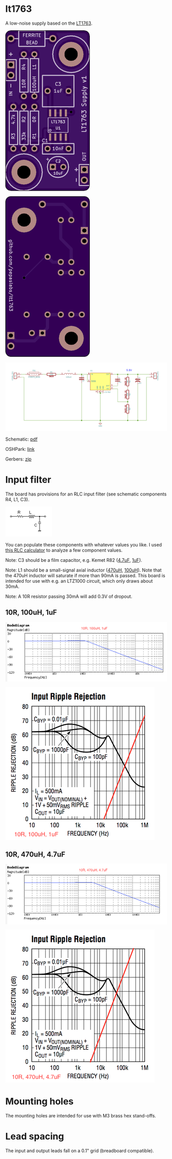 # lt1763

A low-noise supply based on the [LT1763](http://cds.linear.com/docs/en/datasheet/1763fh.pdf).

![](kicad/releases/v1/top.png)

![](kicad/releases/v1/bottom.png)

![](kicad/releases/v1/supply.png)

Schematic: [pdf](kicad/releases/v1/supply.pdf)

OSHPark: [link](https://oshpark.com/shared_projects/uVr4yDgz)

Gerbers: [zip](kicad/releases/v1/gerbers.zip)

# Input filter

The board has provisions for an RLC input filter (see schematic components R4, L1, C3).

![](media/rlc.png)

You can populate these components with whatever values you like.  I used [this RLC calculator](http://sim.okawa-denshi.jp/en/RLCtool.php) to analyze a few component values.

Note: C3 should be a film capacitor, e.g. Kemet R82 ([4.7uF](https://www.digikey.com/product-detail/en/kemet/R82CC4470AA30J/399-6028-ND/2704682), [1uF](https://www.digikey.com/product-detail/en/kemet/R82DC4100AA60J/399-5860-ND/2571295)).

Note: L1 should be a small-signal axial inductor ([470uH](https://www.digikey.com/product-detail/en/bourns-inc/78F471J-RC/M10142-ND/1306000), [100uH](https://www.digikey.com/product-detail/en/bourns-inc/78F101J-RC/M10136-ND/1305994)).  Note that the 470uH inductor will saturate if more than 90mA is passed.  This board is intended for use with e.g. an LTZ1000 circuit, which only draws about 30mA.

Note: A 10R resistor passing 30mA will add 0.3V of dropout.

## 10R, 100uH, 1uF

![](media/filter-1.png)

![](media/ripple-2.png)


## 10R, 470uH, 4.7uF

![](media/filter-2.png)

![](media/ripple-3.png)


# Mounting holes

The mounting holes are intended for use with M3 brass hex stand-offs.

# Lead spacing

The input and output leads fall on a 0.1" grid (breadboard compatible).
